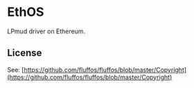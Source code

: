 # EthOS
LPmud driver on Ethereum.

## License
See: [https://github.com/fluffos/fluffos/blob/master/Copyright](https://github.com/fluffos/fluffos/blob/master/Copyright)
